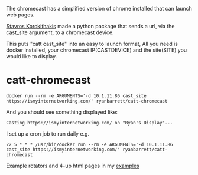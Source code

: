 The chromecast has a simplified version of chrome installed that can launch web pages. 

[Stavros Korokithakis](https://github.com/skorokithakis/catt) made a python package that sends a url, via the cast_site argument, to a chromecast device.

This puts "catt cast_site" into an easy to launch format, All you need is docker installed, your chromecast IP(CASTDEVICE) and the site(SITE) you would like to display.


# catt-chromecast

```
docker run --rm -e ARGUMENTS='-d 10.1.11.86 cast_site https://ismyinternetworking.com/' ryanbarrett/catt-chromecast
```

And you should see something displayed like:
```
Casting https://ismyinternetworking.com/ on "Ryan's Display"...
```
 
 
I set up a cron job to run daily e.g.
```
22 5 * * * /usr/bin/docker run --rm -e ARGUMENTS='-d 10.1.11.86 cast_site https://ismyinternetworking.com/' ryanbarrett/catt-chromecast
```


Example rotators and 4-up html pages in my [examples](https://bitbucket.org/ryan_barrett/catt-chromecast/src/master/examples/)
